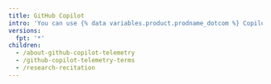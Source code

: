 ```yaml
---
title: GitHub Copilot
intro: 'You can use {% data variables.product.prodname_dotcom %} Copilot to assist with your programming in your editor'
versions:
  fpt: '*'
children:
  - /about-github-copilot-telemetry
  - /github-copilot-telemetry-terms
  - /research-recitation
---
```


